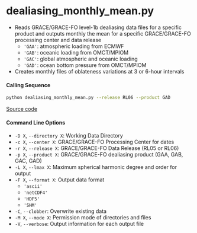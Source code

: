 dealiasing_monthly_mean.py
==========================

- Reads GRACE/GRACE-FO level-1b dealiasing data files for a specific product and outputs monthly the mean for a specific GRACE/GRACE-FO processing center and data release
    * `'GAA'`: atmospheric loading from ECMWF
    * `'GAB'`: oceanic loading from OMCT/MPIOM
    * `'GAC'`: global atmospheric and oceanic loading
    * `'GAD'`: ocean bottom pressure from OMCT/MPIOM
- Creates monthly files of oblateness variations at 3 or 6-hour intervals

#### Calling Sequence
```bash
python dealiasing_monthly_mean.py --release RL06 --product GAD
```
[Source code](https://github.com/tsutterley/read-GRACE-harmonics/blob/main/scripts/dealiasing_monthly_mean.py)

#### Command Line Options
- `-D X`, `--directory X`: Working Data Directory
- `-c X`, `--center X`: GRACE/GRACE-FO Processing Center for dates
- `-r X`, `--release X`: GRACE/GRACE-FO Data Release (RL05 or RL06)
- `-p X`, `--product X`: GRACE/GRACE-FO dealiasing product (GAA, GAB, GAC, GAD)
- `-L X`, `--lmax X`: Maximum spherical harmonic degree and order for output
- `-F X`, `--format X`: Output data format
    * `'ascii'`
    * `'netCDF4'`
    * `'HDF5'`
    * `'SHM'`
- `-C`, `--clobber`: Overwrite existing data
- `-M X`, `--mode X`: Permission mode of directories and files
- `-V`, `--verbose`: Output information for each output file
